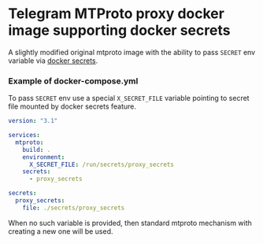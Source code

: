 Telegram MTProto proxy docker image supporting docker secrets
===

A slightly modified original mtproto image with the ability
to pass `SECRET` env variable via [docker secrets](https://docs.docker.com/engine/swarm/secrets/).

### Example of docker-compose.yml

To pass `SECRET` env use a special `X_SECRET_FILE` variable pointing to secret file mounted by docker secrets feature.

```yml
version: "3.1"

services:
  mtproto:
    build: .
    environment:
      X_SECRET_FILE: /run/secrets/proxy_secrets
    secrets:
      - proxy_secrets

secrets:
  proxy_secrets:
    file: ./secrets/proxy_secrets
```

When no such variable is provided, then standard mtproto mechanism with creating a new one will be used.
